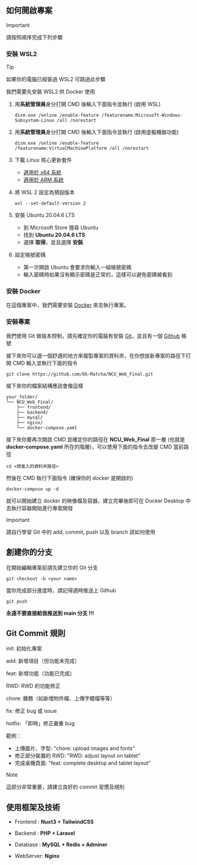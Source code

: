 ## 如何開啟專案
> [!IMPORTANT]  
> 請按照順序完成下列步驟

### 安裝 WSL2
> [!TIP]
> 如果你的電腦已經裝過 WSL2 可跳過此步驟

我們需要先安裝 WSL2 供 Docker 使用

1. 用**系統管理員**身分打開 CMD 後輸入下面指令並執行 (啟用 WSL)
    ```bash=
    dism.exe /online /enable-feature /featurename:Microsoft-Windows-Subsystem-Linux /all /norestart
    ```
    
2. 用**系統管理員**身分打開 CMD 後輸入下面指令並執行 (啟用虛擬機器功能)
    ```bash=
    dism.exe /online /enable-feature /featurename:VirtualMachinePlatform /all /norestart
    ```
    
3. 下載 Linux 核心更新套件
    - [適用於 x64 系統](https://wslstorestorage.blob.core.windows.net/wslblob/wsl_update_x64.msi)
    - [適用於 ARM 系統](https://wslstorestorage.blob.core.windows.net/wslblob/wsl_update_arm64.msi)

4. 將 WSL 2 設定為預設版本
    ```bash=
    wsl --set-default-version 2
    ```
    
5. 安裝 Ubuntu 20.04.6 LTS
    - 到 Microsoft Store 搜尋 Ubuntu
    - 找到 **Ubuntu 20.04.6 LTS**
    - 選擇 **取得**，並且選擇 **安裝**

6. 設定帳號密碼
    - 第一次開啟 Ubuntu 會要求你輸入一組帳號密碼
    - 輸入密碼時如果沒有顯示密碼是正常的，這樣可以避免密碼被看到


### 安裝 Docker
在這個專案中，我們需要安裝 [Docker](https://www.docker.com/get-started/) 來去執行專案。

### 安裝專案
我們使用 Git 做版本控制，請先確定你的電腦有安裝 [Git](https://git-scm.com/download/win)，並且有一個 [Github](https://github.com/) 帳號

接下來你可以選一個舒適的地方來複製專案的資料夾，在你想放新專案的路徑下打開 CMD 輸入並執行下面的指令
```
git clone https://github.com/OG-Matcha/NCU_Web_Final.git
```

接下來你的檔案結構應該會像這樣
```
your_folder/
└── NCU_Web_Final/
    ├── frontend/
    ├── backend/
    ├── mysql/
    ├── nginx/
    └── docker-compose.yaml
```

接下來你要再次開啟 CMD 並確定你的路徑在 **NCU_Web_Final** 那一層
(也就是 **docker-compose.yaml** 所在的階層)，可以使用下面的指令去改變 CMD 當前路徑
```
cd <想進入的資料夾路徑>
```
然後在 CMD 執行下面指令 (確保你的 docker 是開啟的)
```
docker-compose up -d
```
就可以開始建立 docker 的映像檔及容器，建立完畢後即可在 Docker Desktop 中去執行容器開始進行專案開發

> [!IMPORTANT]  
> 請自行學習 Git 中的 add, commit, push 以及 branch 該如何使用 
## 創建你的分支

在開始編輯專案前請先建立你的 Git 分支

```
git checkout -b <your name>
```

當你完成部分進度時，請記得適時推送上 Github

```
git push
```

**永遠不要直接給我推送到 main 分支 !!!**

## Git Commit 規則

init: 初始化專案

add: 新增項目（但功能未完成）

feat: 新增功能（功能已完成）

RWD: RWD 的功能修正

chore: 雜務（如新增附件檔、上傳字體檔等等）

fix: 修正 bug 或 issue


hotfix: 「即時」修正嚴重 bug

範例：

- 上傳圖片、字型: "chore: upload images and fonts"
- 修正部分裝置的 RWD: "RWD: adjust layout on tablet"
- 完成桌機頁面: "feat: complete desktop and tablet layout"

> [!NOTE]  
> 這部分非常重要，請建立良好的 commit 習慣及規則

## 使用框架及技術
- Frontend : **Nuxt3 + TailwindCSS**

- Backend : **PHP + Laravel**

- Database : **MySQL + Redis + Adminer**

- WebServer: **Nginx**
